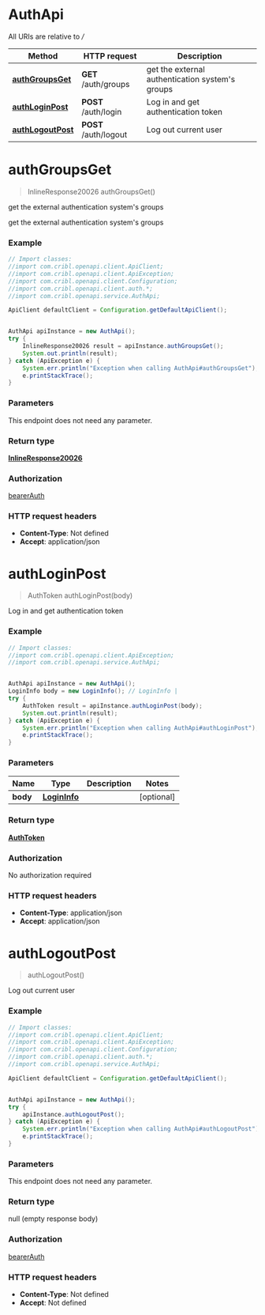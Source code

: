 # AuthApi

All URIs are relative to */*

Method | HTTP request | Description
------------- | ------------- | -------------
[**authGroupsGet**](AuthApi.md#authGroupsGet) | **GET** /auth/groups | get the external authentication system&#x27;s groups
[**authLoginPost**](AuthApi.md#authLoginPost) | **POST** /auth/login | Log in and get authentication token
[**authLogoutPost**](AuthApi.md#authLogoutPost) | **POST** /auth/logout | Log out current user

<a name="authGroupsGet"></a>
# **authGroupsGet**
> InlineResponse20026 authGroupsGet()

get the external authentication system&#x27;s groups

get the external authentication system&#x27;s groups

### Example
```java
// Import classes:
//import com.cribl.openapi.client.ApiClient;
//import com.cribl.openapi.client.ApiException;
//import com.cribl.openapi.client.Configuration;
//import com.cribl.openapi.client.auth.*;
//import com.cribl.openapi.service.AuthApi;

ApiClient defaultClient = Configuration.getDefaultApiClient();


AuthApi apiInstance = new AuthApi();
try {
    InlineResponse20026 result = apiInstance.authGroupsGet();
    System.out.println(result);
} catch (ApiException e) {
    System.err.println("Exception when calling AuthApi#authGroupsGet");
    e.printStackTrace();
}
```

### Parameters
This endpoint does not need any parameter.

### Return type

[**InlineResponse20026**](InlineResponse20026.md)

### Authorization

[bearerAuth](../README.md#bearerAuth)

### HTTP request headers

 - **Content-Type**: Not defined
 - **Accept**: application/json

<a name="authLoginPost"></a>
# **authLoginPost**
> AuthToken authLoginPost(body)

Log in and get authentication token

### Example
```java
// Import classes:
//import com.cribl.openapi.client.ApiException;
//import com.cribl.openapi.service.AuthApi;


AuthApi apiInstance = new AuthApi();
LoginInfo body = new LoginInfo(); // LoginInfo | 
try {
    AuthToken result = apiInstance.authLoginPost(body);
    System.out.println(result);
} catch (ApiException e) {
    System.err.println("Exception when calling AuthApi#authLoginPost");
    e.printStackTrace();
}
```

### Parameters

Name | Type | Description  | Notes
------------- | ------------- | ------------- | -------------
 **body** | [**LoginInfo**](LoginInfo.md)|  | [optional]

### Return type

[**AuthToken**](AuthToken.md)

### Authorization

No authorization required

### HTTP request headers

 - **Content-Type**: application/json
 - **Accept**: application/json

<a name="authLogoutPost"></a>
# **authLogoutPost**
> authLogoutPost()

Log out current user

### Example
```java
// Import classes:
//import com.cribl.openapi.client.ApiClient;
//import com.cribl.openapi.client.ApiException;
//import com.cribl.openapi.client.Configuration;
//import com.cribl.openapi.client.auth.*;
//import com.cribl.openapi.service.AuthApi;

ApiClient defaultClient = Configuration.getDefaultApiClient();


AuthApi apiInstance = new AuthApi();
try {
    apiInstance.authLogoutPost();
} catch (ApiException e) {
    System.err.println("Exception when calling AuthApi#authLogoutPost");
    e.printStackTrace();
}
```

### Parameters
This endpoint does not need any parameter.

### Return type

null (empty response body)

### Authorization

[bearerAuth](../README.md#bearerAuth)

### HTTP request headers

 - **Content-Type**: Not defined
 - **Accept**: Not defined

